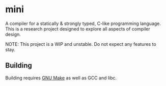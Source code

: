 # mini

A compiler for a statically & strongly typed, C-like programming language.
This is a research project designed to explore all aspects of compiler design.

NOTE: This project is a WIP and unstable. Do not expect any features to stay.

## Building

Building requires [GNU Make](https://www.gnu.org/software/make/) as well as GCC and libc.
